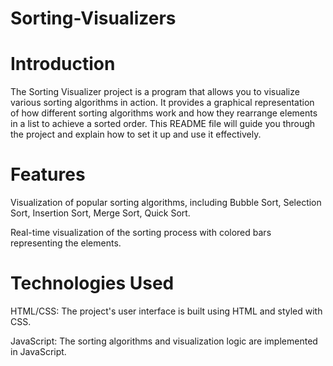# Sorting-Visualizers

# Introduction
The Sorting Visualizer project is a program that allows you to visualize various sorting algorithms in action. It provides a graphical representation of how different sorting algorithms work and how they rearrange elements in a list to achieve a sorted order. This README file will guide you through the project and explain how to set it up and use it effectively.

# Features
Visualization of popular sorting algorithms, including Bubble Sort, Selection Sort, Insertion Sort, Merge Sort, Quick Sort.

Real-time visualization of the sorting process with colored bars representing the elements.

# Technologies Used
HTML/CSS: The project's user interface is built using HTML and styled with CSS.

JavaScript: The sorting algorithms and visualization logic are implemented in JavaScript.
